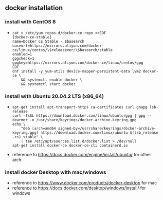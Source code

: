 ## docker installation

### install with CentOS 8

* ```shell
  cat > /etc/yum.repos.d/docker-ce.repo <<EOF
  [docker-ce-stable]
  name=Docker CE Stable - $basearch
  baseurl=https://mirrors.aliyun.com/docker-ce/linux/centos/\$releasever/\$basearch/stable
  enabled=1
  gpgcheck=1
  gpgkey=https://mirrors.aliyun.com/docker-ce/linux/centos/gpg
  EOF
  dnf install -y yum-utils device-mapper-persistent-data lvm2 docker-ce \
      && systemctl enable docker \
      && systemctl start docker
  ```

### install with Ubuntu 20.04.2 LTS (x86_64)

* ```shell
  apt-get install apt-transport-https ca-certificates curl gnupg lsb-release
  curl -fsSL https://download.docker.com/linux/ubuntu/gpg | gpg --dearmor -o /usr/share/keyrings/docker-archive-keyring.gpg
  echo \
      "deb [arch=amd64 signed-by=/usr/share/keyrings/docker-archive-keyring.gpg] https://download.docker.com/linux/ubuntu $(lsb_release -cs) stable" \
      | tee /etc/apt/sources.list.d/docker.list > /dev/null
  apt-get install docker-ce docker-ce-cli containerd.io
  ```
* reference to https://docs.docker.com/engine/install/ubuntu/ for other arch

### install docker Desktop with mac/windows

* reference to https://www.docker.com/products/docker-desktop for mac
* reference to https://docs.docker.com/desktop/windows/install/ for windows
